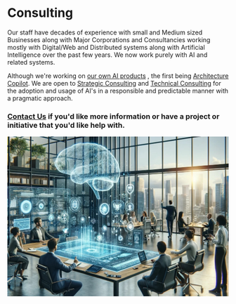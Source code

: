 # Consulting

Our staff have decades of experience with small and Medium sized Businesses along with Major Corporations and Consultancies working mostly with Digital/Web and Distributed systems along with Artificial Intelligence over the past few years. We now work purely with AI and related systems.

Although we're working on [our own AI products](../Products/products.html) , the first being [Architecture Copilot](../Products/architectureCopilot.html). We are open to [Strategic Consulting](strategic.html) and [Technical Consulting](technology.html) for the adoption and usage of AI's in a responsible and predictable manner with a pragmatic approach.

### [Contact Us](../contact.html) if you'd like more information or have a project or initiative that you'd like help with.

<img src="../Images/CogniVirtus%20Office.jpg" alt="Cognivirtus AI Office" class="img-full-width">
